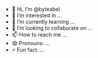 - 👋 Hi, I’m @byteabel
- 👀 I’m interested in ...
- 🌱 I’m currently learning ...
- 💞️ I’m looking to collaborate on ...
- 📫 How to reach me ...
- 😄 Pronouns: ...
- ⚡ Fun fact: ...

<!---
byteabel/byteabel is a ✨ special ✨ repository because its `README.md` (this file) appears on your GitHub profile.
You can click the Preview link to take a look at your changes.
--->
